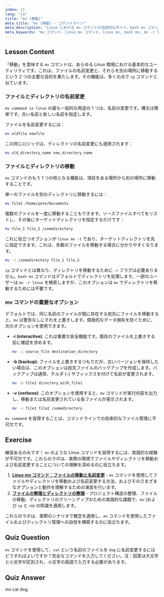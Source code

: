 ```yaml
---
index: 11
lang: "ja"
title: "mv (移動)"
meta_title: "mv (移動) - コマンドライン"
meta_description: "Linux における mv コマンドの包括的なガイド。bash mv コマンドを使用してファイルやディレクトリを移動・名前変更する方法、linux mv -t のようなオプションの使用方法、意図しない上書きの防止方法を学びます。"
meta_keywords: "mv コマンド，linux mv コマンド，linux mv, bash mv, mv -r linux, linux mv -t, ファイル移動，ファイル名変更，linux コマンドライン"
---
```


## Lesson Content

「移動」を意味する `mv` コマンドは、あらゆる Linux 環境における基本的なユーティリティです。これは、ファイルの名前変更と、それらを別の場所に移動するという 2 つの主要な目的を果たします。その機能は、多くの点で `cp` コマンドと似ています。

### ファイルとディレクトリの名前変更

`mv command in linux` の最も一般的な用途の 1 つは、名前の変更です。構文は簡単です。古い名前と新しい名前を指定します。

ファイルを名前変更するには：

```bash
mv oldfile newfile
```

この同じロジックは、ディレクトリの名前変更にも適用されます：

```bash
mv old_directory_name new_directory_name
```

### ファイルとディレクトリの移動

`mv` コマンドのもう 1 つの核となる機能は、項目をある場所から別の場所に移動することです。

単一のファイルを別のディレクトリに移動するには：

```bash
mv file2 /home/pete/Documents
```

複数のファイルを一度に移動することもできます。ソースファイルすべてをリストし、その後にターゲットディレクトリを指定するだけです：

```bash
mv file_1 file_2 /somedirectory
```

これに役立つオプションが `linux mv -t` であり、ターゲットディレクトリを先に指定できます。これは、多数のファイルを移動する場合に分かりやすくなります。

```bash
mv -t /somedirectory file_1 file_2
```

`cp` コマンドとは異なり、ディレクトリを移動するために `-r` フラグは必要ありません。`bash mv` コマンドはデフォルトでディレクトリを処理します。一部のユーザーは `mv -r linux` を検索しますが、このオプションは `mv` でディレクトリを移動するためには不要です。

### mv コマンドの重要なオプション

デフォルトでは、同じ名前のファイルが既に存在する宛先にファイルを移動すると、`mv` は警告なしにそれを上書きします。偶発的なデータ損失を防ぐために、次のオプションを使用できます。

- **-i (interactive)**: これは重要な安全機能です。既存のファイルを上書きする前に確認を求めます。

  ```bash
  mv -i source_file destination_directory
  ```

- **-b (backup)**: ファイルを上書きするつもりだが、古いバージョンを保持したい場合は、このオプションは宛先ファイルのバックアップを作成します。バックアップは通常、チルダ (`~`) サフィックスを付けて名前が変更されます。

  ```bash
  mv -b file1 directory_with_file1
  ```

- **-v (verbose)**: このオプションを使用すると、`mv` コマンドが実行内容を出力し、移動または名前変更されている各ファイルが表示されます。

  ```bash
  mv -v file1 file2 /somedirectory
  ```

`mv command` を習得することは、コマンドラインでの効率的なファイル管理に不可欠です。

## Exercise

練習あるのみです！ `mv` のような Linux コマンドを習得するには、実践的な経験が不可欠です。これらのラボは、実際の環境でファイルやディレクトリを移動および名前変更することについての理解を深めるのに役立ちます。

1. **[Linux mv コマンド：ファイルの移動と名前変更](https://labex.io/ja/labs/linux-linux-mv-command-file-moving-and-renaming-209743)** - `mv` コマンドを使用してファイルやディレクトリを移動および名前変更する方法、およびそのさまざまなオプションと動作を理解するための演習を行います。
2. **[ファイルの整理とディレクトリの整理](https://labex.io/ja/labs/linux-organizing-files-and-directories-387877)** - プロジェクト構造の整理、ファイルの移動、ディレクトリのクリーンアップのための実践的な課題で、`mv` (および `cp` と `rm`) の知識を適用します。

これらのラボは、実際のシナリオで概念を適用し、`mv` コマンドを使用したファイルおよびディレクトリ管理への自信を構築するのに役立ちます。

## Quiz Question

`mv` コマンドを使用して、`cat` という名前のファイルを `dog` に名前変更するにはどうすればよいですか？完全なコマンドを入力してください。注：回答は大文字と小文字が区別され、小文字の英語で入力する必要があります。

## Quiz Answer

mv cat dog
